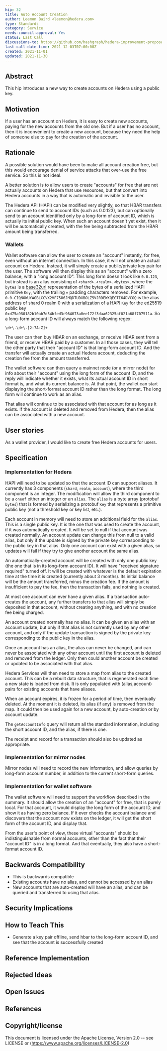 ```yaml
---
hip: 32
title: Auto Account Creation
author: Leemon Baird <leemon@hedera.com>
type: Standards 
category: Service
needs-council-approval: Yes
status: Last Call
discussions-to: https://github.com/hashgraph/hedera-improvement-proposal/discussions/187
last-call-date-time: 2021-12-03T07:00:00Z
created: 2021-11-01
updated: 2021-11-30
---
```


## Abstract

This hip introduces a new way to create accounts on Hedera using a public key.
  
## Motivation
If a user has an account on Hedera, it is easy to create new accounts, paying for the new accounts from the old one. But if a user has no account, then it is inconvenient to create a new account, because they need the help of someone else to pay for the creation of the account. 

## Rationale

A possible solution would have been to make all account creation free, but this would encourage denial of service attacks that over-use the free service. So this is not ideal.

A better solution is to allow users to create "accounts" for free that are not actually accounts on Hedera that use resources, but that convert into Hedera accounts in a way that is automatic and invisible to the user.

The Hedera API (HAPI) can be modified very slightly, so that HBAR transfers can continue to send to account IDs (such as 0.0.123), but can optionally send to an account identified only by a long-form of account ID, which is actually its initial public key. When such an account doesn't yet exist, then it will be automatically created, with the fee being subtracted from the HBAR amount being transferred.

### Wallets
  
Wallet software can allow the user to create an "account" instantly, for free, even without an internet connection. In this case, it will not create an actual account on Hedera. Instead, it will simply create a public/private key pair for the user. The software will then display this as an "account" with a zero balance, with a "long account ID". This long form doesn't look like `0.0.123`, but instead is an alias consisting of `<shard>.<realm>.<bytes>`, where the `bytes` is a [base32url](https://datatracker.ietf.org/doc/html/rfc4648#section-6) representation of the bytes of a serialized HAPI primitive `Key`, with the trailing `=` padding characters removed.  For example, `0.0.CIQNOWUYAGBLCCVX2VF75U6JMQDTUDXBOLZ5VJRDEWXQEGTI64DVCGQ` is the alias address of shard 0 realm 0 with a serialization of a HAPI `Key` for the ed25519 public key `0xd75a980182b10ab7d54bfed3c964073a0ee172f3daa62325af021a68f707511a`. So a long-form account ID will always match the following regex:

`\d+\.\d+\.[2-7A-Z]+`

The user can then buy HBAR on an exchange, or receive HBAR sent from a friend, or receive HBAR paid by a customer. In all those cases, they will tell the other party that their "account ID" is that long-form account ID. And the transfer will actually create an actual Hedera account, deducting the creation fee from the amount transferred.

The wallet software can then query a mainnet node (or a mirror node) for info about their "account" using the long form of the account ID, and the reply will indicate whether it exists, what its actual account ID in short format is, and what its current balance is. At that point, the wallet can start displaying the short-format account ID rather than the long format. The long form will continue to work as an alias. 

That alias will continue to be associated with that account for as long as it exists. If the account is deleted and removed from Hedera, then the alias can be associated with a new account.

## User stories

As a wallet provider, I would like to create free Hedera accounts for users.
 
## Specification
  
### Implementation for Hedera

HAPI will need to be updated so that the account ID can support aliases. It currently has 3 components (`shard`, `realm`, `account`), where the third component is an integer. The modification will allow the third component to be a `oneof` either an integer or an `alias`. The `alias` is a byte array (protobuf `bytes`) that is formed by serializing a protobuf `Key` that represents a primitive public key (not a threshold key or key list, etc.).

Each account in memory will need to store an additional field for the `alias`. This is a single public key. It is the one that was used to create the account, if it was automatically created.  It will be set to null if that account was created normally.  An account update can change this from null to a valid alias, but only if the update is signed by the private key corresponding to the public key in that alias.  Only one account can exist with a given alias, so updates will fail if they try to give another account the same alias.

An automatically-created account will be created with only one public key (the one that is in its long-form account ID). It will have "received signature required" turned off. It will be created with whatever is the default expiration time at the time it is created (currently about 3 months). Its initial balance will be the amount transferred, minus the creation fee. If the amount is insufficient to pay the fee, then the transaction fails, and nothing is created.

At most one account can ever have a given alias. If a transaction auto-creates the account, any further transfers to that alias will simply be deposited in that account, without creating anything, and with no creation fee being charged.

An account created normally has no alias. It can be given an alias with an account update, but only if that alias is not currently used by any other account, and only if the update transaction is signed by the private key corresponding to the public key in the alias.

Once an account has an alias, the alias can never be changed, and can never be associated with any other account until the first account is deleted and removed from the ledger. Only then could another account be created or updated to be associated with that alias.

Hedera Services will then need to store a map from alias to the created account. This can be a rebuilt data structure, that is regenerated each time a new state is loaded from disk. It is only populated with (alias,account) pairs for existing accounts that have aliases.  

When an account expires, it is frozen for a period of time, then eventually deleted. At the moment it is deleted, its alias (if any) is removed from the map. It could then be used again for a new account, by auto-creation or by account update.

The `getAccountInfo` query will return all the standard information, including the short account ID, and the alias, if there is one.

The receipt and record for a transaction should also be updated as appropriate.

### Implementation for mirror nodes

Mirror nodes will need to record the new information, and allow queries by long-form account number, in addition to the current short-form queries.

### Implementation for wallet software

The wallet software will need to support the workflow described in the summary. It should allow the creation of an "account" for free, that is purely local. For that account, it would display the long form of the account ID, and show it as having zero balance. If it ever checks the account balance and discovers that the account now exists on the ledger, it will get the short form of the account ID, and display that.

From the user's point of view, these virtual "accounts" should be indistinguishable from normal accounts, other than the fact that their "account ID" is in a long format. And that eventually, they also have a short-format account ID.

## Backwards Compatibility
* This is backwards compatible
* Existing accounts have no alias, and cannot be accessed by an alias
* New accounts that are auto-created will have an alias, and can be queried and transferred to using that alias.
  
## Security Implications

## How to Teach This

* Generate a key pair offline, send hbar to the long-form account ID, and see that the account is successfully created

## Reference Implementation

## Rejected Ideas

## Open Issues

## References

## Copyright/license
This document is licensed under the Apache License, Version 2.0 -- see LICENSE or (https://www.apache.org/licenses/LICENSE-2.0)

